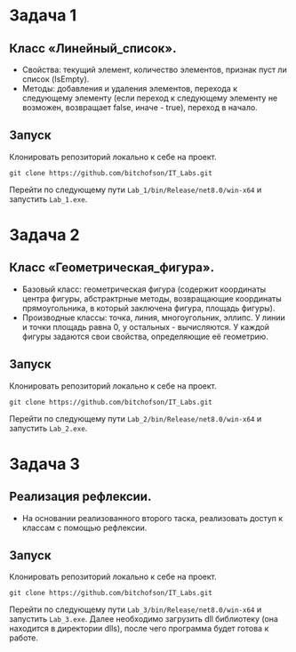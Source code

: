 # Задача 1
## Класс «Линейный_список».
- Свойства: текущий элемент, количество элементов, признак пуст ли список (IsEmpty).
- Методы: добавления и удаления элементов, перехода к следующему элементу (если переход к следующему элементу не возможен, возвращает false, иначе - true), переход в начало.
## Запуск
Клонировать репозиторий локально к себе на проект.
```
git clone https://github.com/bitchofson/IT_Labs.git
```
Перейти по следующему пути ```Lab_1/bin/Release/net8.0/win-x64``` и запустить `Lab_1.exe`.

# Задача 2
## Класс «Геометрическая_фигура».
- Базовый класс: геометрическая фигура (содержит координаты центра фигуры, абстрактрные методы, возвращающие координаты прямоугольника, в который заключена фигура, площадь фигуры).
- Производные классы: точка, линия, многоугольник, эллипс. У линии и точки площадь равна 0, у остальных - вычисляются. У каждой фигуры задаются свои свойства, определяющие её геометрию.
## Запуск
Клонировать репозиторий локально к себе на проект.
```
git clone https://github.com/bitchofson/IT_Labs.git
```
Перейти по следующему пути ```Lab_2/bin/Release/net8.0/win-x64``` и запустить `Lab_2.exe`.

# Задача 3
## Реализация рефлексии.
- На основании реализованного второго таска, реализовать доступ к классам с помощью рефлексии.
## Запуск
Клонировать репозиторий локально к себе на проект.
```
git clone https://github.com/bitchofson/IT_Labs.git
```
Перейти по следующему пути ```Lab_3/bin/Release/net8.0/win-x64``` и запустить `Lab_3.exe`. Далее необходимо загрузить dll библиотеку (она находится в директории dlls), после чего программа будет готова к работе.